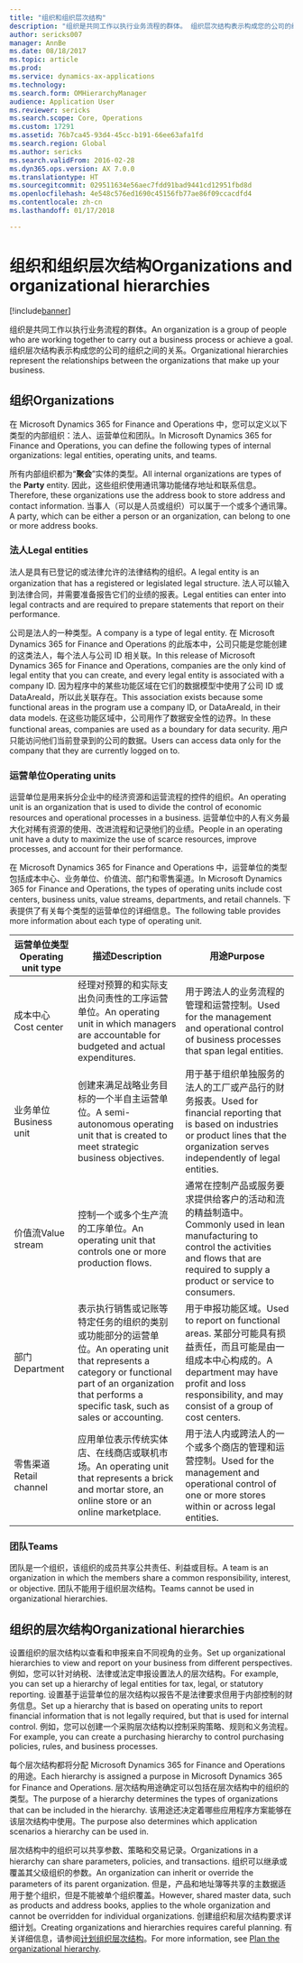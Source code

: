 ```yaml
---
title: "组织和组织层次结构"
description: "组织是共同工作以执行业务流程的群体。 组织层次结构表示构成您的公司的组织之间的关系。"
author: sericks007
manager: AnnBe
ms.date: 08/18/2017
ms.topic: article
ms.prod: 
ms.service: dynamics-ax-applications
ms.technology: 
ms.search.form: OMHierarchyManager
audience: Application User
ms.reviewer: sericks
ms.search.scope: Core, Operations
ms.custom: 17291
ms.assetid: 76b7ca45-93d4-45cc-b191-66ee63afa1fd
ms.search.region: Global
ms.author: sericks
ms.search.validFrom: 2016-02-28
ms.dyn365.ops.version: AX 7.0.0
ms.translationtype: HT
ms.sourcegitcommit: 029511634e56aec7fdd91bad9441cd12951fbd8d
ms.openlocfilehash: 4e548c576ed1690c45156fb77ae86f09ccacdfd4
ms.contentlocale: zh-cn
ms.lasthandoff: 01/17/2018

---
```


# <a name="organizations-and-organizational-hierarchies"></a><span data-ttu-id="36bec-104">组织和组织层次结构</span><span class="sxs-lookup"><span data-stu-id="36bec-104">Organizations and organizational hierarchies</span></span>

[!include[banner](../includes/banner.md)]


<span data-ttu-id="36bec-105">组织是共同工作以执行业务流程的群体。</span><span class="sxs-lookup"><span data-stu-id="36bec-105">An organization is a group of people who are working together to carry out a business process or achieve a goal.</span></span> <span data-ttu-id="36bec-106">组织层次结构表示构成您的公司的组织之间的关系。</span><span class="sxs-lookup"><span data-stu-id="36bec-106">Organizational hierarchies represent the relationships between the organizations that make up your business.</span></span>

<a name="organizations"></a><span data-ttu-id="36bec-107">组织</span><span class="sxs-lookup"><span data-stu-id="36bec-107">Organizations</span></span>
-------------

<span data-ttu-id="36bec-108">在 Microsoft Dynamics 365 for Finance and Operations 中，您可以定义以下类型的内部组织：法人、运营单位和团队。</span><span class="sxs-lookup"><span data-stu-id="36bec-108">In Microsoft Dynamics 365 for Finance and Operations, you can define the following types of internal organizations: legal entities, operating units, and teams.</span></span>

<span data-ttu-id="36bec-109">所有内部组织都为“**聚会**”实体的类型。</span><span class="sxs-lookup"><span data-stu-id="36bec-109">All internal organizations are types of the **Party** entity.</span></span> <span data-ttu-id="36bec-110">因此，这些组织使用通讯簿功能储存地址和联系信息。</span><span class="sxs-lookup"><span data-stu-id="36bec-110">Therefore, these organizations use the address book to store address and contact information.</span></span> <span data-ttu-id="36bec-111">当事人（可以是人员或组织）可以属于一个或多个通讯簿。</span><span class="sxs-lookup"><span data-stu-id="36bec-111">A party, which can be either a person or an organization, can belong to one or more address books.</span></span>
### <a name="legal-entities"></a><span data-ttu-id="36bec-112">法人</span><span class="sxs-lookup"><span data-stu-id="36bec-112">Legal entities</span></span>

<span data-ttu-id="36bec-113">法人是具有已登记的或法律允许的法律结构的组织。</span><span class="sxs-lookup"><span data-stu-id="36bec-113">A legal entity is an organization that has a registered or legislated legal structure.</span></span> <span data-ttu-id="36bec-114">法人可以输入到法律合同，并需要准备报告它们的业绩的报表。</span><span class="sxs-lookup"><span data-stu-id="36bec-114">Legal entities can enter into legal contracts and are required to prepare statements that report on their performance.</span></span> 

<span data-ttu-id="36bec-115">公司是法人的一种类型。</span><span class="sxs-lookup"><span data-stu-id="36bec-115">A company is a type of legal entity.</span></span> <span data-ttu-id="36bec-116">在 Microsoft Dynamics 365 for Finance and Operations 的此版本中，公司只能是您能创建的这类法人，每个法人与公司 ID 相关联。</span><span class="sxs-lookup"><span data-stu-id="36bec-116">In this release of Microsoft Dynamics 365 for Finance and Operations, companies are the only kind of legal entity that you can create, and every legal entity is associated with a company ID.</span></span> <span data-ttu-id="36bec-117">因为程序中的某些功能区域在它们的数据模型中使用了公司 ID 或 DataAreaId，所以此关联存在。</span><span class="sxs-lookup"><span data-stu-id="36bec-117">This association exists because some functional areas in the program use a company ID, or DataAreaId, in their data models.</span></span> <span data-ttu-id="36bec-118">在这些功能区域中，公司用作了数据安全性的边界。</span><span class="sxs-lookup"><span data-stu-id="36bec-118">In these functional areas, companies are used as a boundary for data security.</span></span> <span data-ttu-id="36bec-119">用户只能访问他们当前登录到的公司的数据。</span><span class="sxs-lookup"><span data-stu-id="36bec-119">Users can access data only for the company that they are currently logged on to.</span></span>

### <a name="operating-units"></a><span data-ttu-id="36bec-120">运营单位</span><span class="sxs-lookup"><span data-stu-id="36bec-120">Operating units</span></span>

<span data-ttu-id="36bec-121">运营单位是用来拆分企业中的经济资源和运营流程的控件的组织。</span><span class="sxs-lookup"><span data-stu-id="36bec-121">An operating unit is an organization that is used to divide the control of economic resources and operational processes in a business.</span></span> <span data-ttu-id="36bec-122">运营单位中的人有义务最大化对稀有资源的使用、改进流程和记录他们的业绩。</span><span class="sxs-lookup"><span data-stu-id="36bec-122">People in an operating unit have a duty to maximize the use of scarce resources, improve processes, and account for their performance.</span></span> 

<span data-ttu-id="36bec-123">在 Microsoft Dynamics 365 for Finance and Operations 中，运营单位的类型包括成本中心、业务单位、价值流、部门和零售渠道。</span><span class="sxs-lookup"><span data-stu-id="36bec-123">In Microsoft Dynamics 365 for Finance and Operations, the types of operating units include cost centers, business units, value streams, departments, and retail channels.</span></span> <span data-ttu-id="36bec-124">下表提供了有关每个类型的运营单位的详细信息。</span><span class="sxs-lookup"><span data-stu-id="36bec-124">The following table provides more information about each type of operating unit.</span></span>

| <span data-ttu-id="36bec-125">运营单位类型</span><span class="sxs-lookup"><span data-stu-id="36bec-125">Operating unit type</span></span> | <span data-ttu-id="36bec-126">描述</span><span class="sxs-lookup"><span data-stu-id="36bec-126">Description</span></span>         | <span data-ttu-id="36bec-127">用途</span><span class="sxs-lookup"><span data-stu-id="36bec-127">Purpose</span></span>      |
|---------------------|---------------------|--------------|
| <span data-ttu-id="36bec-128">成本中心</span><span class="sxs-lookup"><span data-stu-id="36bec-128">Cost center</span></span>         | <span data-ttu-id="36bec-129">经理对预算的和实际支出负问责性的工序运营单位。</span><span class="sxs-lookup"><span data-stu-id="36bec-129">An operating unit in which managers are accountable for budgeted and actual expenditures.</span></span>                                                      | <span data-ttu-id="36bec-130">用于跨法人的业务流程的管理和运营控制。</span><span class="sxs-lookup"><span data-stu-id="36bec-130">Used for the management and operational control of business processes that span legal entities.</span></span>                                         |
| <span data-ttu-id="36bec-131">业务单位</span><span class="sxs-lookup"><span data-stu-id="36bec-131">Business unit</span></span>       | <span data-ttu-id="36bec-132">创建来满足战略业务目标的一个半自主运营单位。</span><span class="sxs-lookup"><span data-stu-id="36bec-132">A semi-autonomous operating unit that is created to meet strategic business objectives.</span></span>                                                        | <span data-ttu-id="36bec-133">用于基于组织单独服务的法人的工厂或产品行的财务报表。</span><span class="sxs-lookup"><span data-stu-id="36bec-133">Used for financial reporting that is based on industries or product lines that the organization serves independently of legal entities.</span></span> |
| <span data-ttu-id="36bec-134">价值流</span><span class="sxs-lookup"><span data-stu-id="36bec-134">Value stream</span></span>        | <span data-ttu-id="36bec-135">控制一个或多个生产流的工序单位。</span><span class="sxs-lookup"><span data-stu-id="36bec-135">An operating unit that controls one or more production flows.</span></span>                                                                                  | <span data-ttu-id="36bec-136">通常在控制产品或服务要求提供给客户的活动和流的精益制造中。</span><span class="sxs-lookup"><span data-stu-id="36bec-136">Commonly used in lean manufacturing to control the activities and flows that are required to supply a product or service to consumers.</span></span>  |
| <span data-ttu-id="36bec-137">部门</span><span class="sxs-lookup"><span data-stu-id="36bec-137">Department</span></span>          | <span data-ttu-id="36bec-138">表示执行销售或记账等特定任务的组织的类别或功能部分的运营单位。</span><span class="sxs-lookup"><span data-stu-id="36bec-138">An operating unit that represents a category or functional part of an organization that performs a specific task, such as sales or accounting.</span></span> | <span data-ttu-id="36bec-139">用于申报功能区域。</span><span class="sxs-lookup"><span data-stu-id="36bec-139">Used to report on functional areas.</span></span> <span data-ttu-id="36bec-140">某部分可能具有损益责任，而且可能是由一组成本中心构成的。</span><span class="sxs-lookup"><span data-stu-id="36bec-140">A department may have profit and loss responsibility, and may consist of a group of cost centers.</span></span>   |
| <span data-ttu-id="36bec-141">零售渠道</span><span class="sxs-lookup"><span data-stu-id="36bec-141">Retail channel</span></span>      | <span data-ttu-id="36bec-142">应用单位表示传统实体店、在线商店或联机市场。</span><span class="sxs-lookup"><span data-stu-id="36bec-142">An operating unit that represents a brick and mortar store, an online store or an online marketplace.</span></span>                                          | <span data-ttu-id="36bec-143">用于法人内或跨法人的一个或多个商店的管理和运营控制。</span><span class="sxs-lookup"><span data-stu-id="36bec-143">Used for the management and operational control of one or more stores within or across legal entities.</span></span>                                  |

### <a name="teams"></a><span data-ttu-id="36bec-144">团队</span><span class="sxs-lookup"><span data-stu-id="36bec-144">Teams</span></span>

<span data-ttu-id="36bec-145">团队是一个组织，该组织的成员共享公共责任、利益或目标。</span><span class="sxs-lookup"><span data-stu-id="36bec-145">A team is an organization in which the members share a common responsibility, interest, or objective.</span></span> <span data-ttu-id="36bec-146">团队不能用于组织层次结构。</span><span class="sxs-lookup"><span data-stu-id="36bec-146">Teams cannot be used in organizational hierarchies.</span></span>

<a name="organizational-hierarchies"></a><span data-ttu-id="36bec-147">组织的层次结构</span><span class="sxs-lookup"><span data-stu-id="36bec-147">Organizational hierarchies</span></span>
--------------------------

<span data-ttu-id="36bec-148">设置组织的层次结构以查看和申报来自不同视角的业务。</span><span class="sxs-lookup"><span data-stu-id="36bec-148">Set up organizational hierarchies to view and report on your business from different perspectives.</span></span> <span data-ttu-id="36bec-149">例如，您可以针对纳税、法律或法定申报设置法人的层次结构。</span><span class="sxs-lookup"><span data-stu-id="36bec-149">For example, you can set up a hierarchy of legal entities for tax, legal, or statutory reporting.</span></span> <span data-ttu-id="36bec-150">设置基于运营单位的层次结构以报告不是法律要求但用于内部控制的财务信息。</span><span class="sxs-lookup"><span data-stu-id="36bec-150">Set up a hierarchy that is based on operating units to report financial information that is not legally required, but that is used for internal control.</span></span> <span data-ttu-id="36bec-151">例如，您可以创建一个采购层次结构以控制采购策略、规则和义务流程。</span><span class="sxs-lookup"><span data-stu-id="36bec-151">For example, you can create a purchasing hierarchy to control purchasing policies, rules, and business processes.</span></span> 

<span data-ttu-id="36bec-152">每个层次结构都将分配 Microsoft Dynamics 365 for Finance and Operations 的用途。</span><span class="sxs-lookup"><span data-stu-id="36bec-152">Each hierarchy is assigned a purpose in Microsoft Dynamics 365 for Finance and Operations.</span></span> <span data-ttu-id="36bec-153">层次结构用途确定可以包括在层次结构中的组织的类型。</span><span class="sxs-lookup"><span data-stu-id="36bec-153">The purpose of a hierarchy determines the types of organizations that can be included in the hierarchy.</span></span> <span data-ttu-id="36bec-154">该用途还决定着哪些应用程序方案能够在该层次结构中使用。</span><span class="sxs-lookup"><span data-stu-id="36bec-154">The purpose also determines which application scenarios a hierarchy can be used in.</span></span> 

<span data-ttu-id="36bec-155">层次结构中的组织可以共享参数、策略和交易记录。</span><span class="sxs-lookup"><span data-stu-id="36bec-155">Organizations in a hierarchy can share parameters, policies, and transactions.</span></span> <span data-ttu-id="36bec-156">组织可以继承或覆盖其父级组织的参数。</span><span class="sxs-lookup"><span data-stu-id="36bec-156">An organization can inherit or override the parameters of its parent organization.</span></span> <span data-ttu-id="36bec-157">但是，产品和地址簿等共享的主数据适用于整个组织，但是不能被单个组织覆盖。</span><span class="sxs-lookup"><span data-stu-id="36bec-157">However, shared master data, such as products and address books, applies to the whole organization and cannot be overridden for individual organizations.</span></span> <span data-ttu-id="36bec-158">创建组织和层次结构要求详细计划。</span><span class="sxs-lookup"><span data-stu-id="36bec-158">Creating organizations and hierarchies requires careful planning.</span></span> <span data-ttu-id="36bec-159">有关详细信息，请参阅[计划组织层次结构](plan-organizational-hierarchy.md)。</span><span class="sxs-lookup"><span data-stu-id="36bec-159">For more information, see [Plan the organizational hierarchy](plan-organizational-hierarchy.md).</span></span>






